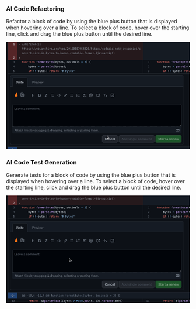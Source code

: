 ### AI Code Refactoring

Refactor a block of code by using the blue plus button that is displayed when hovering over a line. To select a block of code, hover over the starting line, click and drag the blue plus button until the desired line.

![generate code refactor](../../static/gif/pr-code-refactor.gif)

### AI Code Test Generation

Generate tests for a block of code by using the blue plus button that is displayed when hovering over a line. To select a block of code, hover over the starting line, click and drag the blue plus button until the desired line.

![generate code refactor](../../static/gif/pr-code-test.gif)
